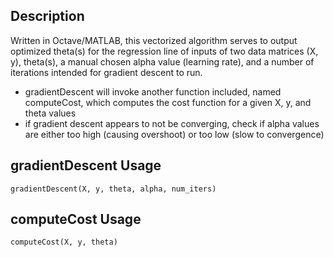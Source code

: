 ## Description
Written in Octave/MATLAB, this vectorized algorithm serves to output optimized theta(s) for the regression line of inputs of two data matrices (X, y), theta(s), a manual chosen alpha value (learning rate), and a number of iterations intended for gradient descent to run.

- gradientDescent will invoke another function included, named computeCost, which computes the cost function for a given X, y, and theta values
- if gradient descent appears to not be converging, check if alpha values are either too high (causing overshoot) or too low (slow to convergence)

## gradientDescent Usage
```
gradientDescent(X, y, theta, alpha, num_iters)
```
## computeCost Usage
```
computeCost(X, y, theta)
```

